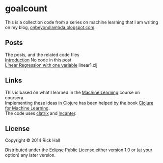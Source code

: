 # goalcount

This is a collection code from a series on machine learning that I am writing on my blog, [onbeyondlambda.blogspot.com](onbeyondlambda.blogspot.com).  

## Posts
The posts, and the related code files  
[Introduction](http://onbeyondlambda.blogspot.com/2014/03/ml-class-notes-lesson-1-introduction.html) No code in this post  
[Linear Regression with one variable](http://onbeyondlambda.blogspot.com/2014/07/linear-regression-in-clojure-part-i.html) linear1.clj  

## Links
This is based on what I learned in the [Machine Learning](https://www.coursera.org/course/ml) course on coursera.  
Implementing these ideas in Clojure has been helped by the book [Clojure for Machine Learning](http://www.amazon.com/Clojure-Machine-Learning-Akhil-Wali/dp/1783284358/).  
The code uses [clatrix](https://github.com/tel/clatrix) and [Incanter](http://incanter.org/).

## License

Copyright © 2014 Rick Hall

Distributed under the Eclipse Public License either version 1.0 or (at
your option) any later version.
